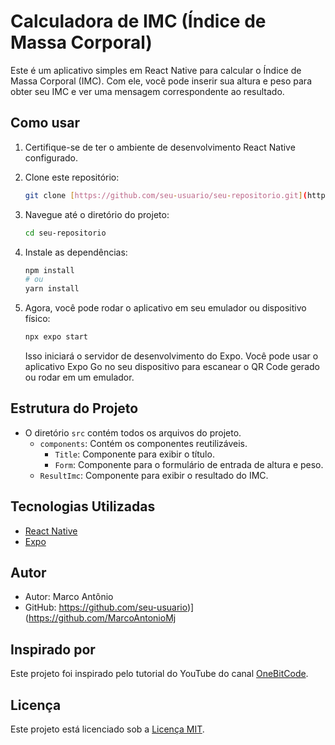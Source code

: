 # Calculadora de IMC (Índice de Massa Corporal)

Este é um aplicativo simples em React Native para calcular o Índice de Massa Corporal (IMC). Com ele, você pode inserir sua altura e peso para obter seu IMC e ver uma mensagem correspondente ao resultado.

## Como usar

1. Certifique-se de ter o ambiente de desenvolvimento React Native configurado.
2. Clone este repositório:

   ```bash
   git clone [https://github.com/seu-usuario/seu-repositorio.git](https://github.com/MarcoAntonioMj/Projeto-NativeReact.git)
   ```

3. Navegue até o diretório do projeto:

   ```bash
   cd seu-repositorio
   ```

4. Instale as dependências:

   ```bash
   npm install
   # ou
   yarn install
   ```

5. Agora, você pode rodar o aplicativo em seu emulador ou dispositivo físico:

   ```bash
   npx expo start

   ```

   Isso iniciará o servidor de desenvolvimento do Expo. Você pode usar o aplicativo Expo Go no seu dispositivo para escanear o QR Code gerado ou rodar em um emulador.

## Estrutura do Projeto

- O diretório `src` contém todos os arquivos do projeto.
  - `components`: Contém os componentes reutilizáveis.
    - `Title`: Componente para exibir o título.
    - `Form`: Componente para o formulário de entrada de altura e peso.
  - `ResultImc`: Componente para exibir o resultado do IMC.

## Tecnologias Utilizadas

- [React Native](https://reactnative.dev/)
- [Expo](https://expo.dev/)

## Autor

- Autor: Marco Antônio
- GitHub: https://github.com/seu-usuario)](https://github.com/MarcoAntonioMj

## Inspirado por

Este projeto foi inspirado pelo tutorial do YouTube do canal [OneBitCode](https://www.youtube.com/@OneBitCode).

## Licença

Este projeto está licenciado sob a [Licença MIT](https://opensource.org/licenses/MIT).
